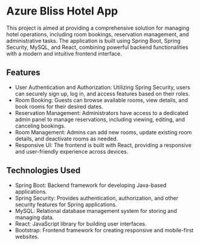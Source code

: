 # Azure Bliss Hotel App

This project is aimed at providing a comprehensive solution for managing hotel operations, including room bookings, reservation management, and administrative tasks. The application is built using Spring Boot, Spring Security, MySQL, and React, combining powerful backend functionalities with a modern and intuitive frontend interface.

## Features
- User Authentication and Authorization: Utilizing Spring Security, users can securely sign up, log in, and access features based on their roles.
- Room Booking: Guests can browse available rooms, view details, and book rooms for their desired dates.
- Reservation Management: Administrators have access to a dedicated admin panel to manage reservations, including viewing, editing, and canceling bookings.
- Room Management: Admins can add new rooms, update existing room details, and deactivate rooms as needed.
- Responsive UI: The frontend is built with React, providing a responsive and user-friendly experience across devices.
## Technologies Used
- Spring Boot: Backend framework for developing Java-based applications.
- Spring Security: Provides authentication, authorization, and other security features for Spring applications.
- MySQL: Relational database management system for storing and managing data.
- React: JavaScript library for building user interfaces.
- Bootstrap: Frontend framework for creating responsive and mobile-first websites.
